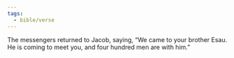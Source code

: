 ```yaml
---
tags:
  - bible/verse
---
```

The messengers returned to Jacob, saying, “We came to your brother Esau. He is coming to meet you, and four hundred men are with him.”